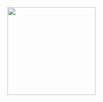 <p align="center">
  <img src="https://upload.wikimedia.org/wikipedia/commons/1/11/Flag_of_Sri_Lanka.svg" width="200"/>
</p>
